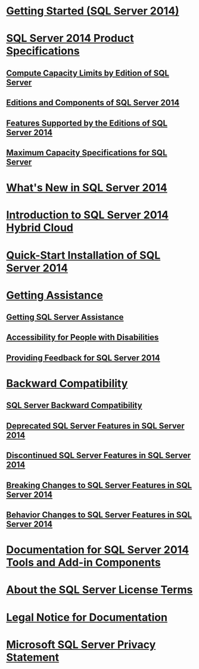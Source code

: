 # [Getting Started (SQL Server 2014)](getting-started-sql-server-2014.md)
# [SQL Server 2014 Product Specifications](sql-server-2014-product-specifications.md)
## [Compute Capacity Limits by Edition of SQL Server](../sql-server/compute-capacity-limits-by-edition-of-sql-server.md)
## [Editions and Components of SQL Server 2014](../sql-server/editions-and-components-of-sql-server-2016.md)
## [Features Supported by the Editions of SQL Server 2014](features-supported-by-the-editions-of-sql-server-2014.md)
## [Maximum Capacity Specifications for SQL Server](../sql-server/maximum-capacity-specifications-for-sql-server.md)
# [What's New in SQL Server 2014](../sql-server/what-s-new-in-sql-server-2016.md)
# [Introduction to SQL Server 2014 Hybrid Cloud](introduction-to-sql-server-2014-hybrid-cloud.md)
# [Quick-Start Installation of SQL Server 2014](quick-start-installation-of-sql-server-2014.md)
# [Getting Assistance](getting-assistance-sql-server-2014.md)
## [Getting SQL Server Assistance](getting-sql-server-assistance.md)
## [Accessibility for People with Disabilities](accessibility-for-people-with-disabilities.md)
## [Providing Feedback for SQL Server 2014](providing-feedback-for-sql-server-2014.md)
# [Backward Compatibility](backward-compatibility.md)
## [SQL Server Backward Compatibility](sql-server-backward-compatibility.md)
## [Deprecated SQL Server Features in SQL Server 2014](deprecated-sql-server-features-in-sql-server-2014.md)
## [Discontinued SQL Server Features in SQL Server 2014](discontinued-sql-server-features-in-sql-server-2014.md)
## [Breaking Changes to SQL Server Features in SQL Server 2014](breaking-changes-to-sql-server-features-in-sql-server-2014.md)
## [Behavior Changes to SQL Server Features in SQL Server 2014](behavior-changes-to-sql-server-features-in-sql-server-2014.md)
# [Documentation for SQL Server 2014 Tools and Add-in Components](documentation-for-sql-server-2014-tools-and-add-in-components.md)
# [About the SQL Server License Terms](about-the-sql-server-license-terms.md)
# [Legal Notice for Documentation](legal-notice-for-documentation.md)
# [Microsoft SQL Server Privacy Statement](microsoft-sql-server-privacy-statement.md)
